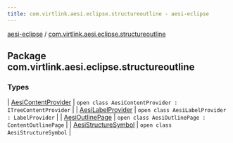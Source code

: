 ```yaml
---
title: com.virtlink.aesi.eclipse.structureoutline - aesi-eclipse
---
```


[aesi-eclipse](../index.html) / [com.virtlink.aesi.eclipse.structureoutline](.)

## Package com.virtlink.aesi.eclipse.structureoutline

### Types

| [AesiContentProvider](-aesi-content-provider/index.html) | `open class AesiContentProvider : ITreeContentProvider` |
| [AesiLabelProvider](-aesi-label-provider/index.html) | `open class AesiLabelProvider : LabelProvider` |
| [AesiOutlinePage](-aesi-outline-page/index.html) | `open class AesiOutlinePage : ContentOutlinePage` |
| [AesiStructureSymbol](-aesi-structure-symbol/index.html) | `open class AesiStructureSymbol` |

